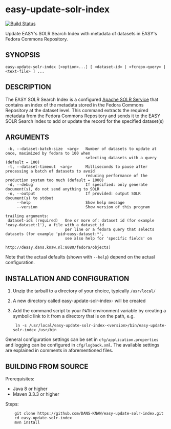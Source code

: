 easy-update-solr-index
======================
[![Build Status](https://travis-ci.org/DANS-KNAW/easy-update-solr-index.png?branch=master)](https://travis-ci.org/DANS-KNAW/easy-update-solr-index)

Update EASY's SOLR Search Index with metadata of datasets in EASY's Fedora Commons Repository.

SYNOPSIS
--------

    easy-update-solr-index [<option>...] [ <dataset-id> | <fcrepo-query> | <text-file> ] ...


DESCRIPTION
-----------

The EASY SOLR Search Index is a configured [Apache SOLR Service] that contains an index of the metadata stored
in the Fedora Commons Repository at the dataset level. This command extracts the required metadata from the 
Fedora Commons Repository and sends it to the EASY SOLR Search Index to add or update the record for the specified
dataset(s)


ARGUMENTS
---------

     -b, --dataset-batch-size  <arg>   Number of datasets to update at once, maximized by fedora to 100 when
                                       selecting datasets with a query (default = 100)
     -t, --dataset-timeout  <arg>      Milliseconds to pause after processing a batch of datasets to avoid
                                       reducing performance of the production system too much (default = 1000)
     -d, --debug                       If specified: only generate document(s), do not send anything to SOLR
     -o, --output                      If provided: output SOLR document(s) to stdout
         --help                        Show help message
         --version                     Show version of this program

    trailing arguments:
     dataset-ids (required)   One or more of: dataset id (for example 'easy-dataset:1'), a file with a dataset id
                              per line or a fedora query that selects datasets (for example 'pid~easy-dataset:*',
                              see also help for 'specific fields' on
                              http://deasy.dans.knaw.nl:8080/fedora/objects)

Note that the actual defaults (shown with `--help`) depend on the actual configuration.


INSTALLATION AND CONFIGURATION
------------------------------


1. Unzip the tarball to a directory of your choice, typically `/usr/local/`
2. A new directory called easy-update-solr-index-<version> will be created
3. Add the command script to your `PATH` environment variable by creating a symbolic link to it from a directory that is
   on the path, e.g. 
   
        ln -s /usr/local/easy-update-solr-index-<version>/bin/easy-update-solr-index /usr/bin



General configuration settings can be set in `cfg/application.properties` and logging can be configured
in `cfg/logback.xml`. The available settings are explained in comments in aforementioned files.


BUILDING FROM SOURCE
--------------------

Prerequisites:

* Java 8 or higher
* Maven 3.3.3 or higher

Steps:

        git clone https://github.com/DANS-KNAW/easy-update-solr-index.git
        cd easy-update-solr-index
        mvn install


[Apache SOLR Service]: https://lucene.apache.org/solr/
